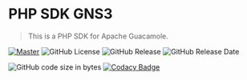 # PHP SDK GNS3

> This is a PHP SDK for Apache Guacamole.

[![Master](https://github.com/tchevalleraud/php-sdk-gns3/actions/workflows/master.yaml/badge.svg)](https://github.com/tchevalleraud/php-sdk-gns3/actions/workflows/master.yaml)
![GitHub License](https://img.shields.io/github/license/tchevalleraud/php-sdk-gns3?label=License)
![GitHub Release](https://img.shields.io/github/v/release/tchevalleraud/php-sdk-gns3?display_name=tag&style=flat&label=Release)
![GitHub Release Date](https://img.shields.io/github/release-date/tchevalleraud/php-sdk-gns3?style=flat&label=Release%20date)

![GitHub code size in bytes](https://img.shields.io/github/languages/code-size/tchevalleraud/php-sdk-gns3?style=flat&label=Code%20size)
[![Codacy Badge](https://app.codacy.com/project/badge/Grade/1ed1ca34f8064ba88683d1e08e0e74d8)](https://app.codacy.com/gh/tchevalleraud/php-sdk-gns3/dashboard?utm_source=gh&utm_medium=referral&utm_content=&utm_campaign=Badge_grade)